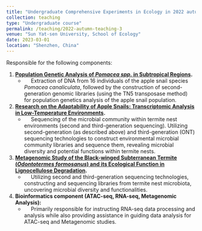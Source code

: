 ```yaml
---
title: "Undergraduate Comprehensive Experiments in Ecology in 2022 autumn semester"
collection: teaching
type: "Undergraduate course"
permalink: /teaching/2022-autumn-teaching-3
venue: "Sun Yat-sen University, School of Ecology"
date: 2023-03-01
location: "Shenzhen, China"
---
```


Responsible for the following components:
  1. **[Population Genetic Analysis of _Pomacea spp._ in Subtropical Regions](https://ziweiwuzw.github.io/Personal-Homepage/files/1.Population_Genetic.pdf).**
     * &emsp; Extraction of DNA from 16 individuals of the apple snail species _Pomacea canaliculata_, followed by the construction of second-generation genomic libraries (using the TN5 transposase method) for population genetics analysis of the apple snail population.
  2. **[Research on the Adaptability of Apple Snails: Transcriptomic Analysis in Low-Temperature Environments](https://ziweiwuzw.github.io/Personal-Homepage/files/2.Transcriptomic_Analysis.pdf).**
     * &emsp; Sequencing of the microbial community within termite nest environments (second and third-generation sequencing). Utilizing second-generation (as described above) and third-generation (ONT) sequencing technologies to construct environmental microbial community libraries and sequence them, revealing microbial diversity and potential functions within termite nests.
  3. **[Metagenomic Study of the Black-winged Subterranean Termite (_Odontotermes formosanus_) and its Ecological Function in Lignocellulose Degradation](https://ziweiwuzw.github.io/Personal-Homepage/files/3.Metagenomic_Study.pdf).**
     * &emsp; Utilizing second and third-generation sequencing technologies, constructing and sequencing libraries from termite nest microbiota, uncovering microbial diversity and functionalities.
  4. **Bioinformatics component (ATAC-seq, RNA-seq, Metagenomic Analysis):**
     * &emsp; Primarily responsible for instructing RNA-seq data processing and analysis while also providing assistance in guiding data analysis for ATAC-seq and Metagenomic studies.


